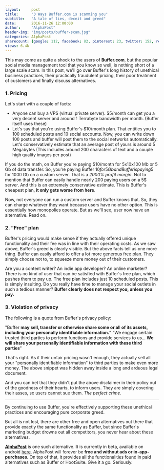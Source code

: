 ```yaml
---
layout:     post
title:      "3 Ways Buffer.com is scamming you"
subtitle:   "A tale of lies, deceit and greed"
date:       2016-11-26 12:00:00
author:     "AlphaPost"
header-img: "img/posts/buffer-scam.jpg"
categories: AlphaPost
sharecount: {google: 112, facebook: 82, pinterest: 23, twitter: 152, reddit: 61}
views: 6.4k
---
```



This may come as quite a shock to the users of **Buffer.com**, but the popular social media management tool that you know so well, is nothing short of a large scale scam. In this post, we'll go over Buffer's long history of unethical business practices, their practically fraudulent pricing, their poor treatment of customers and finally discuss alternatives.

### 1. Pricing 
Let's start with a couple of facts:

* Anyone can buy a VPS (virtual private server). $5/month can get you a very decent server and around 1 Terrabyte bandwidth per month. (Buffer itself uses these)
* Let's say that you're using Buffer's $10/month plan. That entitles you to 100 scheduled posts and 10 social accounts. Now, you can write down 100 posts and buffer will post them to the social networks automatically. Let's conservatively estimate that an average post of yours is around 5 Megabytes (This includes around 200 characters of text and a couple high quality images per post)

If you do the math, on Buffer you're paying $10/month for 5x10x100 Mb or 5 Gb of data transfer. So, you're paying Buffer $10 for 5Gb and Buffer is paying 5$ for 1000 Gb on a custom server. That is a *2000% profit margin*. Not to mention that Buffer can easily handle nearly 200 paying users on a 5$ server. And this is an extremely conservative estimate. This is Buffer's cheapest plan, **it only gets worse from here.**

Now, not everyone can run a custom server and Buffer knows that. So, they can charge whatever they want because users have no other option. This is essentially how monopolies operate. But as we'll see, user now have an alternative. Read on.

### 2. "Free" plan

Buffer's pricing would make sense if they actually offered unique functionality and their fee was in line with their operating costs. As we saw above, Buffer's greed is clearly visible. But the above facts tell us one more thing. Buffer can easily afford to offer a lot more generous free plan. They simply choose not to, to squeeze more money out of their customers.

Are you a content writer? An indie app developer? An online marketer? There is no kind of user that can be satisfied with Buffer's free plan, which pushes them to pay up. The free plan includes just 10 scheduled posts. This is simply insulting. Do you really have time to manage your social outlets in such a tedious manner? **Buffer clearly does not respect you, unless you pay.**


### 3. Violation of privacy

The following is a quote from Buffer's privacy policy:

"Buffer **may sell, transfer or otherwise share some or all of its assets, including your personally identifiable information.**"
"We engage certain trusted third parties to perform functions and provide services to us... **We will share your personally identifiable information with these third parties**"

That's right. As if their unfair pricing wasn't enough, they actually sell all your "personally identifiable information" to third parties to make even more money. The above snippet was hidden away inside a long and arduous legal document. 

And you can bet that they didn't put the above disclaimer in their policy out of the goodness of their hearts, to inform users. They are simply covering their asses, so users cannot sue them. *The perfect crime*.

---

By continuing to use Buffer, you're effectively supporting these unethical practices and encouraging pure corporate greed. 

But all is not lost, there are other free and open alternatives out there that provide exactly the same functionality as Buffer, but since Buffer's marketing budget drowns out all competitors, you never hear about these alternatives.

[**AlphaPost**](http://alphapost.io) is one such alternative. It is currently in beta, available on android [here](https://play.google.com/store/apps/details?id=in.adityaanand.alphapost). AlphaPost will forever be **free and without ads or in-app-purchases**. On top of that, it provides all the functionalities found in paid alternatives such as Buffer or HootSuite. Give it a go. Seriously.
